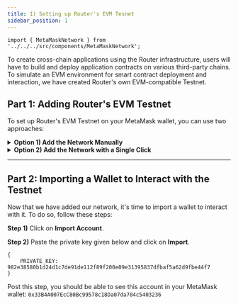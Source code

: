 ```yaml
---
title: 1) Setting up Router's EVM Tesnet
sidebar_position: 1
---
```


```
import { MetaMaskNetwork } from '../../../src/components/MetaMaskNetwork';
```

To create cross-chain applications using the Router infrastructure, users will have to build and deploy application contracts on various third-party chains. To simulate an EVM environment for smart contract deployment and interaction, we have created Router's own EVM-compatible Testnet.

## Part 1: Adding Router's EVM Testnet

To set up Router's EVM Testnet on your MetaMask wallet, you can use two approaches:

<details>
<summary><b>Option 1) Add the Network Manually</b></summary>

**Step 1)** Log in to your MetaMask wallet and go to **Settings**.

<center><img src={require('./images/setting-up-routers-evm-devnet/step-1.png').default} alt="Step 1" style={{width: 300, marginBottom: 12}} /></center>

**Step 2)** Go to **Networks > Add Network**.

<center><img src={require('./images/setting-up-routers-evm-devnet/step-2.png').default} alt="Step 2" style={{width: 300, marginBottom: 12}} /></center>

**Step 3)** Click on **Add a network manually**.

<center><img src={require('./images/setting-up-routers-evm-devnet/step-3.png').default} alt="Step 3" style={{ width: 750, marginBottom: 12}} /></center>

**Step 4)** Add the following details and click on **Save**:

| **Field**           | **Entry**                               |
| ------------------- | --------------------------------------- |
| **Network name**    | Router EVM Testnet                      |
| **New RPC URL**     | https://evm.rpc.testnet.routerchain.dev |
| **Chain ID**        | 9601                                    |
| **Currency Symbol** | ROUTE                                   |

> **Warning:** Leave the **Block explorer URL** blank.

<center><img src={require('./images/setting-up-routers-evm-devnet/step-4.png').default} alt="Step 4" style={{width: 300, marginBottom: 12}} /></center>

Following the previous step, you should be able to see Router EVM Testnet as one of your networks.

<center><img src={require('./images/setting-up-routers-evm-devnet/check.png').default} alt="Check" style={{width: 300, marginBottom: 12}} /></center>

</details>

<details>
<summary><b>Option 2) Add the Network with a Single Click</b></summary>

<MetaMaskNetwork />

</details>

---

## Part 2: Importing a Wallet to Interact with the Testnet

Now that we have added our network, it's time to import a wallet to interact with it. To do so, follow these steps:

**Step 1)** Click on **Import Account**.

**Step 2)** Paste the private key given below and click on **Import**.

```
{
    PRIVATE_KEY: 982e38580b1d24d1c7de91de112f89f200e09e31395837dfbaf5a62d9fbe44f7
}
```

Post this step, you should be able to see this account in your MetaMask wallet: `0x33B4A007EcC80Bc99578c18Da07da704c5403236`
